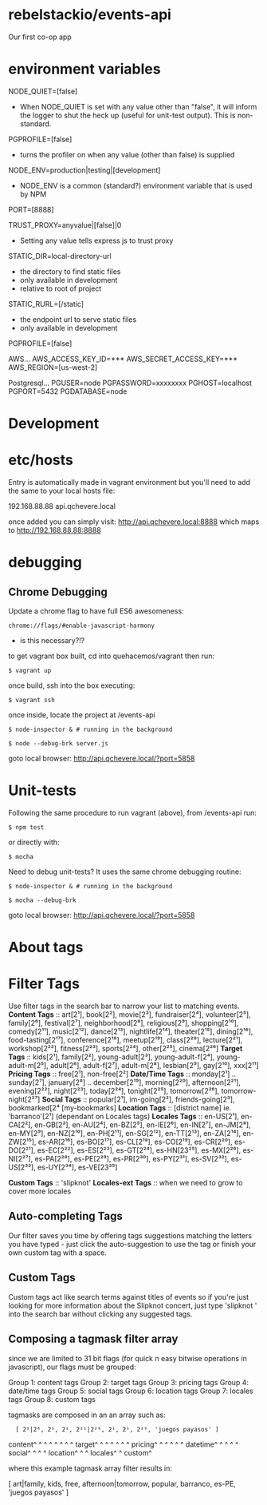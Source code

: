 # rebelstackio/events-api
Our first co-op app


# environment variables

NODE_QUIET=[false]
- When NODE_QUIET is set with any value other than "false", it will inform the logger to shut the heck up (useful for unit-test output). This is non-standard.


PGPROFILE=[false]
- turns the profiler on when any value (other than false) is supplied


NODE_ENV=production|testing|[development]
- NODE_ENV is a common (standard?) environment variable that is used by NPM


PORT=[8888]


TRUST_PROXY=anyvalue|[false]|0
- Setting any value tells express js to trust proxy


STATIC_DIR=local-directory-url
- the directory to find static files
- only available in development
- relative to root of project


STATIC_RURL=[/static]
- the endpoint url to serve static files
- only available in development


PGPROFILE=[false]

AWS...
AWS_ACCESS_KEY_ID=***
AWS_SECRET_ACCESS_KEY=***
AWS_REGION=[us-west-2]


Postgresql...
PGUSER=node
PGPASSWORD=xxxxxxxx
PGHOST=localhost
PGPORT=5432
PGDATABASE=node



# Development #

# etc/hosts #
Entry is automatically made in vagrant environment but you'll need to add the
same to your local hosts file:

192.168.88.88		api.qchevere.local

once added you can simply visit: http://api.qchevere.local:8888
which maps to http://192.168.88.88:8888


# debugging #

## Chrome Debugging ##

Update a chrome flag to have full ES6 awesomeness:

    chrome://flags/#enable-javascript-harmony

- is this necessary?!?

to get vagrant box built, cd into quehacemos/vagrant then run:

    $ vagrant up

once build, ssh into the box executing:

    $ vagrant ssh

once inside, locate the project at /events-api

    $ node-inspector & # running in the background

    $ node --debug-brk server.js


goto local browser: http://api.qchevere.local/?port=5858


# Unit-tests #

Following the same procedure to run vagrant (above), from /events-api run:

    $ npm test

or directly with:

    $ mocha


Need to debug unit-tests? It uses the same chrome debugging routine:

    $ node-inspector & # running in the background

    $ mocha --debug-brk


goto local browser: http://api.qchevere.local/?port=5858



# About tags

# Filter Tags #
Use filter tags in the search bar to narrow your list to matching events.
**Content Tags** :: art[2¹], book[2²], movie[2³], fundraiser[2⁴], volunteer[2⁵], family[2⁶], festival[2⁷], neighborhood[2⁸], religious[2⁹], shopping[2¹⁰], comedy[2¹¹], music[2¹²], dance[2¹³], nightlife[2¹⁴], theater[2¹⁵], dining[2¹⁶], food-tasting[2¹⁷], conference[2¹⁸], meetup[2¹⁹], class[2²⁰], lecture[2²¹], workshop[2²²], fitness[2²³], sports[2²⁴], other[2²⁵], cinema[2²⁶]
**Target Tags** :: kids[2¹], family[2²], young-adult[2³], young-adult-f[2⁴], young-adult-m[2⁵], adult[2⁶], adult-f[2⁷], adult-m[2⁸], lesbian[2⁹], gay[2¹⁰], xxx[2¹¹]
**Pricing Tags** :: free[2¹], non-free[2²]
**Date/Time Tags** :: monday[2¹] .. sunday[2⁷], january[2⁸] .. december[2¹⁹], morning[2²⁰], afternoon[2²¹], evening[2²²], night[2²³], today[2²⁴], tonight[2²⁵], tomorrow[2²⁶], tomorrow-night[2²⁷]
**Social Tags** :: popular[2¹], im-going[2²], friends-going[2³],  bookmarked[2⁴ [my-bookmarks]
**Location Tags** :: [district name] ie. 'barranco'[2¹] (dependant on Locales tags)
**Locales Tags** ::
en-US[2¹], en-CA[2²], en-GB[2³], en-AU[2⁴], en-BZ[2⁵], en-IE[2⁶], en-IN[2⁷], en-JM[2⁸], en-MY[2⁹], en-NZ[2¹⁰], en-PH[2¹¹], en-SG[2¹²], en-TT[2¹³], en-ZA[2¹⁴], en-ZW[2¹⁵],
es-AR[2¹⁶], es-BO[2¹⁷], es-CL[2¹⁸], es-CO[2¹⁹], es-CR[2²⁰], es-DO[2²¹], es-EC[2²²], es-ES[2²³], es-GT[2²⁴], es-HN[23²⁵], es-MX[2²⁶], es-NI[2²⁷], es-PA[2²⁸], es-PE[2²⁹], es-PR[2³⁰], es-PY[2³¹], es-SV[2³²], es-US[2³³], es-UY[2³⁴], es-VE[23³⁵]

**Custom Tags** :: 'slipknot'
**Locales-ext Tags** :: when we need to grow to cover more locales  

## Auto-completing Tags ##
Our filter saves you time by offering tags suggestions matching the letters you have typed - just click the auto-suggestion to use the tag or finish your own custom tag with a space.

## Custom Tags ##
Custom tags act like search terms against titles of events so if you're just looking for more information about the Slipknot concert, just type 'slipknot ' into the search bar without clicking any suggested tags.

## Composing a tagmask filter array ##
since we are limited to 31 bit flags (for quick n easy bitwise operations in javascript), our flags must be grouped:

Group 1: content tags
Group 2: target tags
Group 3: pricing tags
Group 4: date/time tags
Group 5: social tags
Group 6: location tags
Group 7: locales tags
Group 8: custom tags

tagmasks are composed in an an array such as:

      [ 2¹|2⁶, 2¹, 2¹, 2²¹|2²⁶, 2¹, 2¹, 2²⁹, 'juegos payasos' ]
 content^      ^   ^   ^        ^   ^   ^    ^
         target^   ^   ^        ^   ^   ^    ^
            pricing^   ^        ^   ^   ^    ^
		       datetime^        ^   ^   ^    ^
		                  social^   ^   ^    ^
					        location^   ^    ^
					             locales^    ^
						               custom^

where this example tagmask array filter results in:

 [ art|family, kids, free, afternoon|tomorrow, popular, barranco, es-PE, 'juegos payasos' ]
